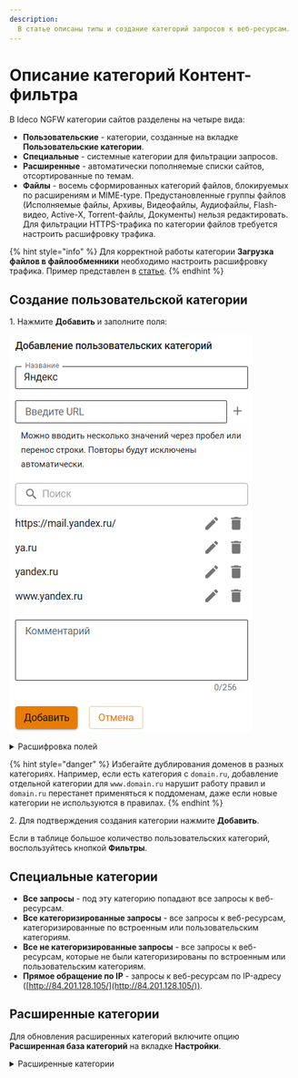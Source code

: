 ```yaml
---
description: 
  В статье описаны типы и создание категорий запросов к веб-ресурсам.
---
```


# Описание категорий Контент-фильтра

В Ideco NGFW категории сайтов разделены на четыре вида:

* **Пользовательские** - категории, созданные на вкладке **Пользовательские категории**.
* **Специальные** - системные категории для фильтрации запросов.
* **Расширенные** - автоматически пополняемые списки сайтов, отсортированные по темам.
* **Файлы** - восемь сформированных категорий файлов, блокируемых по расширениям и MIME-type. Предустановленные группы файлов (Исполняемые файлы, Архивы, Видеофайлы, Аудиофайлы, Flash-видео, Active-X, Torrent-файлы, Документы) нельзя редактировать. Для фильтрации HTTPS-трафика по категории файлов требуется настроить расшифровку трафика.

{% hint style="info" %}
Для корректной работы категории **Загрузка файлов в файлообменники** необходимо настроить расшифровку трафика. Пример представлен в [статье](/settings/access-rules/content-filter/rules.md#blokirovka-zagruzki-failov-v-failoobmenniki).
{% endhint %}

## Создание пользовательской категории

1\. Нажмите **Добавить** и заполните поля:

![](/.gitbook/assets/content-filter16.png)

<details>

<summary>Расшифровка полей</summary>

* **Название** - название пользовательской категории, которое будет использоваться при настройке правила **Контент-фильтра**.
* **Введите URL** - адрес сайта/страницы или доменное имя (одно или несколько значений через пробел). Используйте следующие маски:
  * `1.1.1.1` - любой IP-адрес;
  * `test.ru`;
  * `www.test.ru`;
  * `http://www.test.ru/` или `https://www.test.ru/`;
  * `https://www.test.ru:8080`;
  * `https://xn--41a.xn-p1acf/` - punycode;
  * `*.test.ru` - для всех доменов третьего и выше уровней. **Важно:** такая маска не включает домен второго уровня test.ru, чтобы его включить достаточно указать домен test.ru (все его поддомены также попадут под это правило).

{% hint style="info" %}
Если URL или домен содержит специальные символы (。или •), оставьте их в исходном виде. Адрес будут автоматически закодирован в формат punycode.
{% endhint %}

* **Поиск** - поле поиска добавленных URL.
* **Комментарий** - можно заполнить или оставить пустым.

</details>

{% hint style="danger" %}
Избегайте дублирования доменов в разных категориях. Например, если есть категория с `domain.ru`, добавление отдельной категории для `www.domain.ru` нарушит работу правил и `domain.ru` перестанет применяться к поддоменам, даже если новые категории не используются в правилах.
{% endhint %}

2\. Для подтверждения создания категории нажмите **Добавить**.

Если в таблице большое количество пользовательских категорий, воспользуйтесь кнопкой **Фильтры**.

## Специальные категории

* **Все запросы** - под эту категорию попадают все запросы к веб-ресурсам.
* **Все категоризированные запросы** - все запросы к веб-ресурсам, категоризированные по встроенным или пользовательским категориям.
* **Все не категоризированные запросы** - все запросы к веб-ресурсам, которые не были категоризированы по встроенным или пользовательским категориям.
* **Прямое обращение по IP** - запросы к веб-ресурсам по IP-адресу ([http://84.201.128.105/](http://84.201.128.105/)).

## Расширенные категории

Для обновления расширенных категорий включите опцию **Расширенная база категорий** на вкладке **Настройки**.

<details>

<summary>Расширенные категории</summary>

| Категория                                                        | Описание                                                                                                                                                                                                                                                                 |
|------------------------------------------------------------------|--------------------------------------------------------------------------------------------------------------------------------------------------------------------------------------------------------------------------------------------------------------------------|
| Аборты                                                           | Веб-страницы, на которых обсуждаются аборты с медицинской, юридической, исторической и других точек зрения                                                                                                                                                               |
| Аборты - одобрение                                               | Веб-сайты, одобряющие применение абортов                                                                                                                                                                                                                                 |
| Аборты - осуждение                                               | Веб-сайты, осуждающие применение абортов                                                                                                                                                                                                                                 |
| Автомобили/Транспорт                                             | Категория не содержит адресов и будет удалена в будущем                                                                                                                                                                                                                  |
| Активность в социальных сетях                                    | Возможность писать/добавлять/загружать что-то в социальные сети                                                                                                                                                                                                          |
| Алкоголь                                                         | Веб-сайты, призывающие к употреблению алкоголя (или оправдывающие его употребление), а также сайты, осуществляющие продажу алкогольной продукции, включая пиво, вина и т. д.                                                                                             |
| Анонимайзеры                                                     | Веб-сайты, предназначенные для обхода сетевых фильтров. Такие ресурсы могут быть использованы сотрудниками компании с целью посещения запрещенных сайтов                                                                                                                 |
| Архитектура                                                      | Веб-сайты, посвященные строительству, проектированию зданий и сооружений, архитектуре, а также организациям или услугам, связанным с дизайном, строительством и строительным проектированием                                                                             |
| Астрология и гороскопы                                           | Веб-сайты об астрологии, гороскопах, а также предсказаниях по звездам или знаку зодиака                                                                                                                                                                                  |
| Атеизм и агностицизм                                             | Веб-сайты, ведущие антирелигиозную пропаганду или подвергающие сомнению религиозные, духовные, метафизические, или сверхъестественные воззрения                                                                                                                          |
| Аудио для прослушивания и скачивания                             | Сайты-хранилища, вещающие музыку или другой аудио контент (может потребить всю доступную ширину канала компании)                                                                                                                                                         |
| Аукционы и рынки                                                 | Веб-сайты, посвященные продажам товаров и услуг через объявления, онлайн-аукционы или через другие нетрадиционные каналы                                                                                                                                                 |
| Банки                                                            | Веб-сайты банков и иных кредитных учреждений, включая сайты интернет-банков. В эту категорию не входят сайты организаций, предлагающих брокерские услуги                                                                                                                 |
| Безопасность                                                     | Сайты, относящиеся к продуктам и услугам, касающимся безопасности, за исключением компьютерной                                                                                                                                                                           |
| Бизнес и услуги (общая)                                          | Веб-сайты о бизнесе и услугах. В эту категорию включены ресурсы, которые не подлежат более точному категорированию, чем бизнес и услуги                                                                                                                                  |
| Бизнес/Сервисы                                                   | Категория не содержит адресов и будет удалена в будущем                                                                                                                                                                                                                  |
| Биотехнологии                                                    | Веб-сайты, посвященные исследованиям в области генетики, а также сайты исследовательских институтов и организаций, работающих в сфере биотехнологий                                                                                                                      |
| Благотворительные учреждения                                     | Сайты с информацией о благотворительных учреждениях и других некоммерческих филантропических организациях                                                                                                                                                                |
| Ботнеты                                                          | Категория не содержит адресов и будет удалена в будущем                                                                                                                                                                                                                  |
| Веб-почта                                                        | Службы, предоставляющие пользователям веб-доступ к почтовым ящикам. Как правило, речь идет о бесплатных ящиках                                                                                                                                                           |
| Веб-хостинг, интернет-провайдеры и телекоммуникационные компании | Сайты, предлагающие услуги веб-хостинга, блог-хостинга, интернет-провайдеры и телекоммуникационные компании                                                                                                                                                              |
| Взлом                                                            | Веб-сайты, содержащие информацию или утилиты, которые могут быть использованы для совершения онлайн-преступлений                                                                                                                                                         |
| Видео для прослушивания и скачивания                             | Сайты-хранилища, вещающие видео, в том числе в браузере (может потребить всю доступную ширину канала компании)                                                                                                                                                           |
| Виртуальные открытки                                             | Сайты, позволяющие пользователям отправлять и принимать открытки                                                                                                                                                                                                         |
| Возможный риск                                                   | Категория не содержит адресов и будет удалена в будущем                                                                                                                                                                                                                  |
| Войска и вооружения                                              | Веб-сайты об оружии и силовых структурах                                                                                                                                                                                                                                 |
| Вооруженные силы                                                 | Веб-сайты, спонсируемые вооруженными силами и иными государственными военными учреждениями                                                                                                                                                                               |
| Высокий уровень риска                                            | Категория не содержит адресов и будет удалена в будущем                                                                                                                                                                                                                  |
| Геи, лесбиянки и бисексуалы                                      | Веб-сайты, на которых обсуждаются вопросы, связанные с нетрадиционной сексуальной ориентацией                                                                                                                                                                            |
| Готовые домашние задания                                         | Сайты с ответами к тестам, готовыми сочинениями, пошаговыми решениями задач и аналогичные ресурсы, которые могут использоваться для списывания                                                                                                                           |
| Для взрослых                                                     | Категория не содержит адресов и будет удалена в будущем                                                                                                                                                                                                                  |
| Дом, сад и семья                                                 | Веб-сайты, которые раскрывают вопросы о семейных отношениях и обустройства дома, включая информацию о воспитании, внутреннем украшении, озеленении, уборке, семье и т. д.                                                                                                |
| Дом/Отдых                                                        | Категория не содержит адресов и будет удалена в будущем                                                                                                                                                                                                                  |
| Дома престарелых и уход за больными                              | Сайты о домах престарелых и тематические сообщества, включая уход за больными и хосписную помощь                                                                                                                                                                         |
| Домашние животные                                                | Сайты, содержащие информацию, продукты и услуги для домашних животных                                                                                                                                                                                                    |
| Доставка и логистика                                             | Сайты об управлении запасами, включая транспортировку, склад, дистрибуцию, хранение, выполнение и доставку заказов                                                                                                                                                       |
| Еда и рестораны                                                  | Сайты о еде: от ресторанов и кафе до рецептов и советов по готовке                                                                                                                                                                                                       |
| Загрузка файлов в файлообменники                                 | Загрузка файлов в файлообменники через браузер, например, в Google Drive, Яндекс.Диск, облако Mail.ru, Dropbox.com                                                                                                                                                       |
| Законодательство и политика                                      | Сайты о законодательстве, политике, партиях, выборах, их результатах и мнениях                                                                                                                                                                                           |
| Запаркованные                                                    | Веб-сайты, которые используются в качестве "заглушек" для приобретенных, но не используемых доменных имен                                                                                                                                                                |
| Здоровье                                                         | Категория не содержит адресов и будет удалена в будущем                                                                                                                                                                                                                  |
| Здравоохранение и медицина                                       | Веб-сайты, посвященные личному здоровью, медицинским услугам, медицинскому оборудованию, процедурам, психическому здоровью, больницам и клиникам                                                                                                                         |
| Знакомства                                                       | Веб-сайты, посвященные знакомствам, браку и т. д.                                                                                                                                                                                                                        |
| Игрушки                                                          | Сайты производителей игрушек, а также маркетинговые ресурсы и онлайн-магазины игрушек                                                                                                                                                                                    |
| Изображения жестокого обращения с детьми                         | Веб-сайты с изображениями физического или сексуального насилия над детьми                                                                                                                                                                                                |
| Интернет и IP-телефония                                          | Веб-сайты, позволяющие совершать звонки через web или сайты программных продуктов, которые предназначены для совершения звонков через интернет                                                                                                                           |
| Интернет-магазины                                                | Интернет-магазины и иные сайты, предлагающие совершить онлайн-покупки                                                                                                                                                                                                    |
| Информационная безопасность                                      | Веб-сайты организаций, предоставляющих услуги в сфере информационной безопасности                                                                                                                                                                                        |
| Искусство                                                        | Категория не содержит адресов и будет удалена в будущем                                                                                                                                                                                                                  |
| Казино, лотереи, тотализаторы                                    | Сайты казино и прочих игровых систем                                                                                                                                                                                                                                     |
| Каталоги                                                         | Веб-сайты с продуктовыми списками и каталогами без возможности совершить онлайн-покупку                                                                                                                                                                                  |
| Компьютерные игры                                                | Веб-сайты, посвященные компьютерным играм, а также сайты с онлайн-играми                                                                                                                                                                                                 |
| Компьютеры и технологии                                          | Категория не содержит адресов и будет удалена в будущем                                                                                                                                                                                                                  |
| Конкурсы и опросы                                                | Веб-сайты, посвященные онлайн-тотализаторам, соревнованиям, распродажам и лотереям, которые создаются для изучения потребительских предпочтений, а также могут использоваться в качестве элемента различной маркетинговой деятельности                                   |
| Контент-серверы                                                  | CDN-серверы, на которых кешируется часть контента или страница целиком                                                                                                                                                                                                   |
| Криминальные навыки                                              | Веб-сайты, предоставляющие информацию о том, как совершить незаконную деятельность, такую как кража, убийство, создание бомбы, вскрытие замка и т. д.                                                                                                                    |
| Криминальные навыки/хакинг                                       | Категория не содержит адресов и будет удалена в будущем                                                                                                                                                                                                                  |
| Купальные костюмы                                                | Сайты, содержащие изображения людей в купальных костюмах. Изображения самих костюмов не попадают в эту категорию                                                                                                                                                         |
| Купоны                                                           | Веб-сайты, предлагающие приобретение скидочных купонов (купонаторы)                                                                                                                                                                                                      |
| Литература и книги                                               | Сайты, на которых представлена литература, включая беллетристику и документальные романы, стихи и биографии                                                                                                                                                              |
| Марихуана                                                        | Сайты, на которых представлена информация о марихуане, ее выращивании или курении, включая сайты, посвященные легальному использованию марихуаны, например, в медицине                                                                                                   |
| Маркетинговые услуги                                             | Сайты рекламных и маркетинговых агентств, кроме баннерных сетей                                                                                                                                                                                                          |
| Мгновенные сообщения                                             | Веб-сайты служб мгновенных сообщений, а также сайтов, призывающих поддерживать контакты с друзьями через сервисы обмена сообщениями                                                                                                                                      |
| Мебель для дома и офиса                                          | Веб-сайты, которые включают информацию о производителях мебели, розничных магазинах по продаже мебели, столов, стульев, кабинетов и т. д.                                                                                                                                |
| Мобильные телефоны                                               | Сайты производителей мобильных телефонов, включая сайты, осуществляющие продажу мобильных телефонов и аксессуаров к ним                                                                                                                                                  |
| Мода и красота                                                   | Веб-сайты, посвященные моде и красоте, включая сайты, связанные с модой и содержащие информацию об одежде, ювелирных украшениях, косметике и парфюме                                                                                                                     |
| Музыка                                                           | Веб-сайты, посвященные музыке. Интернет-радио, файлы в формате mp3, информация о музыкальных группах, клипы и т. д.                                                                                                                                                      |
| Мультфильмы, аниме и комиксы                                     | Веб-сайты, на которых размещены мультипликационные ТВ-шоу, фильмы, комиксы                                                                                                                                                                                               |
| Наркотики                                                        | Веб-сайты, призывающие к употреблению наркотических веществ, включая неправильное употребление лекарственных препаратов                                                                                                                                                  |
| Насилие                                                          | Веб-сайты, содержащие призывы к сомнительным действиям, таким как насилие и агрессия                                                                                                                                                                                     |
| Не для детского просмотра                                        | Материалы, неуместные для детей: безвкусные, жестокие (в том числе, по отношению к животным), туалетный юмор и т. п.                                                                                                                                                     |
| Недвижимость                                                     | Веб-сайты, посвященные вопросам, связанным с недвижимостью (приобретение, продажа, аренда и т. д.)                                                                                                                                                                       |
| Недоступные                                                      | Категория не содержит адресов и будет удалена в будущем                                                                                                                                                                                                                  |
| Неизвестные сайты                                                | Категория не содержит адресов и будет удалена в будущем                                                                                                                                                                                                                  |
| Неизвестный уровень риска                                        | Категория не содержит адресов и будет удалена в будущем                                                                                                                                                                                                                  |
| Некоммерческие организации                                       | Категория не содержит адресов и будет удалена в будущем                                                                                                                                                                                                                  |
| Нераспознаваемый контент                                         | Сайты с нераспознаваемым контентом, что не позволяет их категоризировать                                                                                                                                                                                                 |
| Нетрадиционные религии и оккультные верования                    | Сайты, посвященные религиям, не находящимся в мейнстриме или не входящим в ТОП-10 мировых религий (народные религии, мистика, культы и секты)                                                                                                                            |
| Новости                                                          | Новостные веб-ресурсы. Сайты газет, журналов, новостные ленты                                                                                                                                                                                                            |
| Обзоры продукции и сравнение цен                                 | Сайты, призванные помочь покупателям сравнить магазины, продукты и цены, но не торгующие онлайн                                                                                                                                                                          |
| Оборудование, ПО, электроника                                    | Сайты о компьютерном оборудовании, ПО, периферии, сетях данных, электронике, а также ресурсы производителей соответствующих товаров и услуг                                                                                                                              |
| Образование и учебные учреждения                                 | Сайты и ресурсы сообществ, создающих информационные документы, доступные на редактирование всем участникам                                                                                                                                                               |
| Онлайн-офисы                                                     | Сайты брокерских компаний, осуществляющих онлайн-торговлю ценными бумагами и т. д.                                                                                                                                                                                       |
| Онлайн-реклама и баннеры                                         | Веб-страницы, строго посвященные рекламе, баннерам или выскакивающим окнам с рекламой                                                                                                                                                                                    |
| Онлайн-торговля акциями                                          | Сайты фондовых рынков                                                                                                                                                                                                                                                    |
| Онлайн-управление информацией                                    | Сайты, посвященные программам для управления личной информацией, например, приложения для управления со списками задач, календарями, адресные книги и т. д.                                                                                                              |
| Откровенные изображения                                          | Сайты с фотографиями и видеороликами, на которых изображены девушки в сексуальной провокационной одежде, например, в дамском белье                                                                                                                                       |
| Парки, зоны отдыха и спортивные залы                             | Сайты, посвященные паркам и иным зонам, предназначенным для оздоровительных активностей, таких как плавание, скейтбординг, альпинизм и т. д.                                                                                                                             |
| Переадресация                                                    | Сайты, перенаправляющие посетителя на другие ресурсы                                                                                                                                                                                                                     |
| Переводчики                                                      | Словари и переводчики с иностранных языков                                                                                                                                                                                                                               |
| Персональные страницы                                            | Категория не содержит адресов и будет удалена в будущем                                                                                                                                                                                                                  |
| Персональные страницы и блоги                                    | Персональные страницы, включая блоги и другие средства обмена новостями, мнениями и информацией об авторе, а также домашние и семейные страницы                                                                                                                          |
| Пиратство и хищение авторских прав                               | Сайты, предоставляющие доступ к незаконному контенту, например, пиратскому программному обеспечению (warez), пиратским фильмам, музыке и т. д.                                                                                                                           |
| Пиринговые сети                                                  | Сайты пиринговых сетей                                                                                                                                                                                                                                                   |
| Питание и диеты                                                  | Сайты с информацией о здоровом питании, похудении, диетах, программах похудения и пищевой аллергии                                                                                                                                                                       |
| Пищевые добавки и витамины                                       | Сайты, содержащие сведения о витаминах и других веществах нерегулируемого оборота                                                                                                                                                                                        |
| Плата за серфинг                                                 | Сайты компаний, предлагающих оплату за просмотр рекламы в их специализированных приложениях                                                                                                                                                                              |
| Платные сайты мобильных операторов                               | Сайты сотовых операторов, за доступ к которым взимается отдельная плата с абонента                                                                                                                                                                                       |
| Поиск работы                                                     | Веб-сайты, посвященные поиску работы, включая рекрутинговые агентства                                                                                                                                                                                                    |
| Поисковики изображений                                           | Сайты и поисковые машины, используемые для поиска изображений и возвращающие результаты, содержащие миниатюры последних                                                                                                                                                  |
| Поисковые системы                                                | Поисковые системы, осуществляющие поиск по веб-сайтам, новостным группам, картинкам и другому контенту                                                                                                                                                                   |
| Политика и закон                                                 | Категория не содержит адресов и будет удалена в будущем                                                                                                                                                                                                                  |
| Порнография                                                      | Сайты, содержащие изображения или видео с откровенной демонстрацией полового акта или обнаженного тела                                                                                                                                                                   |
| Порнография/секс                                                 | Категория не содержит адресов и будет удалена в будущем                                                                                                                                                                                                                  |
| Порталы                                                          | Веб-ресурсы, предоставляющие доступ к настраиваемым персональным порталам, включая "желтые страницы" и другие каталоги                                                                                                                                                   |
| Правительство                                                    | Категория не содержит адресов и будет удалена в будущем                                                                                                                                                                                                                  |
| Природа и ее сохранение                                          | Веб-сайты с информацией об окружающей среде, экологии и т. д.                                                                                                                                                                                                            |
| Производство                                                     | Сайты, посвященные бизнесу, связанному с промышленным производством                                                                                                                                                                                                      |
| Профессиональные сообщества                                      | Сайты социальных сетей, ориентированных на профессионалов и выстраивание деловых отношений                                                                                                                                                                               |
| Развлекательные места и события                                  | Веб-сайты, посвященные культурным заведениям, таким как театры, кинотеатры, ночные клубы, фестивали и т. д.                                                                                                                                                              |
| Развлекательные новости и сайты про знаменитостей                | Веб-сайты, посвященные новостям о знаменитостях, телешоу, фильмах и шоу-бизнесе в целом                                                                                                                                                                                  |
| Развлечения и видео                                              | Категория не содержит адресов и будет удалена в будущем                                                                                                                                                                                                                  |
| Разное                                                           | Веб-сайты, которые не могут быть однозначно отнесены ни к одной из категорий                                                                                                                                                                                             |
| Религии                                                          | Сайты об основных мировых религиях, а также общерелигиозной тематики и теологические                                                                                                                                                                                     |
| Религия                                                          | Категория не содержит адресов и будет удалена в будущем                                                                                                                                                                                                                  |
| Рестораны                                                        | Категория не содержит адресов и будет удалена в будущем                                                                                                                                                                                                                  |
| Сайты для детей                                                  | Сайты, предназначенные для маленьких детей (до 10 лет), включая игры и развлекательные страницы                                                                                                                                                                          |
| Сайты сообществ                                                  | Категория не содержит адресов и будет удалена в будущем                                                                                                                                                                                                                  |
| Самопомощь и зависимости                                         | Сайты, предлагающие информацию и помощь при алкогольной, наркотической, игровой зависимостях, а также расстройствах пищевого поведения (анорексия и пр.)                                                                                                                 |
| Секс и Эротика                                                   | Сайты, предлагающие продукты и услуги, связанные с сексом, но не содержащие обнаженной натуры и других откровенных изображений                                                                                                                                           |
| Сексуальное воспитание и образование                             | Сайты с обучающими материалами и клиническими пояснениями о сексе, безопасном сексе, беременности, родам и т. п., ориентированные на детей и подростков                                                                                                                  |
| Сельское хозяйство                                               | Веб-сайты, посвященные науке, искусству и бизнесу, связанному с сельским хозяйством (производство зерновых культур, подъем домашнего скота, продуктов, услуг и т. д.).                                                                                                   |
| Системы централизованной аутентификации                          | Сайты, которые используются для единой аутентификации и получения доступа к большому разнообразию услуг. Например, такие системы, как Yahoo или Google                                                                                                                   |
| Сквернословие                                                    | Сайты с непристойными, бранными словами                                                                                                                                                                                                                                  |
| Скомпрометированные                                              | Веб-сайты, которые были скомпрометированы злоумышленниками и выглядят как официальные ресурсы, но на самом деле содержат вредоносный код                                                                                                                                 |
| Сообщества лоббистов и торговые ассоциации                       | Веб-сайты, посвященные промышленным торговым группам, лоббистам, союзам, профессиональным организациям и другим ассоциациям, включая сообщества единомышленников                                                                                                         |
| Социальные сети                                                  | Сайты социальных сетей - сообществ, в которых люди "дружат" между собой                                                                                                                                                                                                  |
| Социальные сообщества                                            | Социальные сети, а также веб-сайты различных онлайн-сообществ                                                                                                                                                                                                            |
| Спам                                                             | Веб-сайты, рекламируемые с помощью спама                                                                                                                                                                                                                                 |
| Список Минюста                                                   | Федеральный список экстремистских материалов, составленный Министерством юстиции РФ                                                                                                                                                                                      |
| Спонсируемые государством                                        | Веб-сайты, посвященные государственным организациям, включая полицию, пожарные службы, избирательные комиссии, спонсируемые государством исследования и программы                                                                                                        |
| Спорт                                                            | Сайты о соревновательных видах спорта, где люди или команды состязаются в атлетических (например, футбол) и прочих (бильярд) дисциплинах                                                                                                                                 |
| Спорт и отдых                                                    | Категория не содержит адресов и будет удалена в будущем                                                                                                                                                                                                                  |
| Спортивная охота                                                 | Сайты о любительской охоте на живых животных                                                                                                                                                                                                                             |
| Спортивные соревнования                                          | Сайты, посвященные тренировкам и соревнованиям по боевым искусствам: бокс, борьба, фехтование и т. п.                                                                                                                                                                    |
| Справочные материалы и карты                                     | Сайты, содержащие справочные материалы и наборы данных: атласы, словари, энциклопедии, переписи и т. п.                                                                                                                                                                  |
| Средний уровень риска                                            | Категория не содержит адресов и будет удалена в будущем                                                                                                                                                                                                                  |
| Страхование                                                      | Веб-сайты, посвященные всем типам страхования, включая медицинское, государственное, страхование имущества и т. д.                                                                                                                                                       |
| Табак                                                            | Веб-сайты, призывающие к употреблению табачной продукции (сигареты, сигары, трубки и т. д.)                                                                                                                                                                              |
| Тайный сбор информации                                           | Сайты, идентифицированные как шпионские, пересылающие информацию о посетителях по специальному адресу                                                                                                                                                                    |
| Текстовые сообщения                                              | Сайты, предназначенные для обмена короткими текстовыми сообщениями (SMS) между веб-страницей и мобильным телефоном                                                                                                                                                       |
| Телевидение и фильмы                                             | Сайты о телешоу и фильмах, включая обзоры, программы передач, сюжеты, обсуждения, трейлеры, маркетинг и т. п.                                                                                                                                                            |
| Технологии (в целом)                                             | Веб-сайты, посвященные веб-дизайну, стандартизации в интернете (например, RFC), спецификациям протоколов, новостям и другим широким обсуждениям технологий                                                                                                               |
| Только для взрослых (18+)                                        | Сайты, в содержании которых обязательно содержится материал, предназначенный только для взрослой аудитории. Там может быть затронута сексуальная тематика или не учебные материалы                                                                                       |
| Торговля и покупки                                               | Категория не содержит адресов и будет удалена в будущем                                                                                                                                                                                                                  |
| Торрент-трекеры                                                  | Сайты, размещающие торрент-файлы, позволяющие загрузить потенциально большие файлы по P2P-сетям                                                                                                                                                                          |
| Транспортные средства                                            | Сайты о транспортных средствах, включая продажу, продвижение, обсуждение, ресурсы производителей и онлайн-магазины                                                                                                                                                       |
| Туризм                                                           | Сайты гостиниц, туристических агентств и операторов                                                                                                                                                                                                                      |
| Удаленный доступ                                                 | Сайты, предоставляющие удаленный доступ к частным компьютерам и сетям, ресурсам интернета (файлам и веб-приложениям)                                                                                                                                                     |
| Учебные заведения                                                | Веб-сайты школ, университетов и иных образовательных учреждений                                                                                                                                                                                                          |
| Учебные материалы и исследования                                 | Веб-сайты, на которых размещены академические публикации, журналы, результаты исследований, учебные планы, а также онлайн-курсы, учебники и т. д.                                                                                                                        |
| Файловые архивы                                                  | Категория не содержит адресов и будет удалена в будущем                                                                                                                                                                                                                  |
| Файловые хранилища                                               | Веб-сайты с каталогами программного обеспечения, включая условно-бесплатное, бесплатное и свободно распространяемое программное обеспечение                                                                                                                              |
| Файлообменники                                                   | Сайты файлообменников                                                                                                                                                                                                                                                    |
| Фармацевтика                                                     | Веб-сайты, содержащие информацию о лекарственных препаратах (включая легальные наркотические вещества), а также их применении                                                                                                                                            |
| Финансовые инструменты и котировки                               | Сайты, содержащие информацию о финансовых котировках, а также инструменты финансового анализа и бюджетного планирования, такие как ипотечные калькуляторы, программное обеспечение для формирования налоговой отчетности и т. д.                                         |
| Финансы                                                          | Категория не содержит адресов и будет удалена в будущем                                                                                                                                                                                                                  |
| Финансы (в целом)                                                | Веб-сайты, на страницах которых обсуждаются экономические вопросы, инвестиционные стратегии, пенсионное и налоговое планирование                                                                                                                                         |
| Фитнес и отдых                                                   | Веб-сайты, посвященные фитнесу и другим оздоровительным активностям                                                                                                                                                                                                      |
| Фишинг/мошенничество                                             | Веб-сайты, используемые для мошенничества, также известны как фишинговые. Как правило, представляются официальными веб-страницами финансовых или иных учреждений с целью несанкционированного доступа к конфиденциальной информации, например, пин-кодам банковских карт |
| Форумы                                                           | Сайты форумов, новостных групп, архивы списков рассылки, доски объявлений и аналогичные ресурсы сообществ                                                                                                                                                                |
| Фотогалереи                                                      | Сайты с архивами фотографий, фотостоки                                                                                                                                                                                                                                   |
| Хобби и Досуг                                                    | Веб-сайты, содержащие информацию о различных ремеслах и хобби, таких как вышивание, коллекционирование, авиамоделирование и т. д.                                                                                                                                        |
| Центры распространения вредоносного ПО                           | Сайты, на которых размещены вирусы, эксплоиты и другое вредоносное ПО                                                                                                                                                                                                    |
| Центры управления и контроля                                     | Интернет-серверы, использующиеся для управления ботнетами                                                                                                                                                                                                                |
| Частные IP-адреса                                                | Сайты, обслуживаемые на частных IP-адресах, зарезервированных для использования внутри организаций и дома                                                                                                                                                                |
| Чаты                                                             | Онлайн-чаты                                                                                                                                                                                                                                                              |
| Чаты/Мессенджеры                                                 | Категория не содержит адресов и будет удалена в будущем                                                                                                                                                                                                                  |
| Шпионские и опасные сайты                                        | Категория не содержит адресов и будет удалена в будущем                                                                                                                                                                                                                  |
| Шпионское и сомнительное ПО                                      | Сайты с ПО, пересылающим информацию на центральный сервер, включая шпионское ПО и клавиатурные шпионы                                                                                                                                                                    |
| Экстремизм                                                       | Веб-сайты, призывающие к экстремизму, дискриминации по половому, расовому, религиозному и другим признакам                                                                                                                                                               |
| Эротика                                                          | Веб-сайты, содержащие материалы эротического характера (частичное или полное обнажение), исключая порнографические материалы                                                                                                                                             |
| Юмор                                                             | Веб-сайты, содержащие информацию юмористического характера, такую как комиксы, шутки, смешные картинки                                                                                                                                                                   |

</details>
